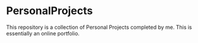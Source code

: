 # PersonalProjects
This repository is a collection of Personal Projects completed by me.  This is essentially an online portfolio.

